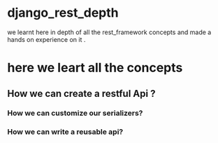 # django_rest_depth
we learnt here in depth of all the rest_framework concepts and made a hands on experience on it .
<h1> here we leart all the concepts</h1>
<h2>How we can create a restful Api ? </h2>
<h3>How we can customize our serializers? </h3>
<h3>How we can write a reusable api? </h3>
